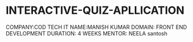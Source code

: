 # INTERACTIVE-QUIZ-APLLICATION
COMPANY:COD TECH IT 
NAME:MANISH KUMAR
DOMAIN: FRONT END DEVELOPMENT 
DURATION: 4 WEEKS
MENTOR: NEELA santosh
